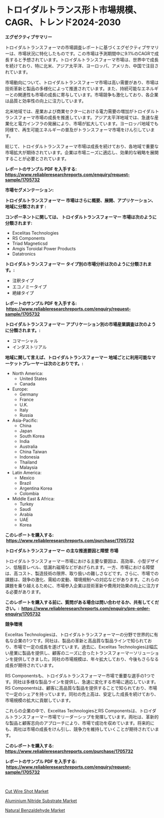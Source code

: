 <p><h1>トロイダルトランス形ト市場規模、CAGR、トレンド2024-2030</h1></p><p><strong>エグゼクティブサマリー</strong></p>
<p><p>トロイダルトランスフォーマの市場調査レポートに基づくエグゼクティブサマリーは、市場状況に特化したものです。この市場は予測期間中に9.1%のCAGRで成長すると予想されています。トロイダルトランスフォーマ市場は、世界中で成長を続けており、特に北米、アジア太平洋、ヨーロッパ、アメリカ、中国で注目されています。</p><p>市場動向について、トロイダルトランスフォーマ市場は高い需要があり、市場は技術革新と製品の多様化によって推進されています。また、持続可能なエネルギーとの関連性も市場の成長に寄与しています。市場競争も激化しており、各企業は品質と効率性の向上に注力しています。</p><p>北米地域では、産業および商業セクターにおける電力需要の増加がトロイダルトランスフォーマ市場の成長を推進しています。アジア太平洋地域では、急速な産業化と電力インフラの発展により、市場が拡大しています。ヨーロッパ地域でも同様で、再生可能エネルギーの普及がトランスフォーマ市場をけん引しています。</p><p>総じて、トロイダルトランスフォーマ市場は成長を続けており、各地域で重要な市場拡大が期待されています。企業は市場ニーズに適応し、効果的な戦略を展開することが必要とされています。</p></p>
<p><strong>レポートのサンプル PDF を入手する: <a href="https://www.reliableresearchreports.com/enquiry/request-sample/1705732">https://www.reliableresearchreports.com/enquiry/request-sample/1705732</a></strong></p>
<p><strong>市場セグメンテーション:</strong></p>
<p><strong> トロイダルトランスフォーマー 市場はさらに概要、展開、アプリケーション、地域に分類されます :</strong></p>
<p><strong>コンポーネントに関しては、 トロイダルトランスフォーマー 市場は次のように分類されます: &nbsp;</strong></p>
<p><ul><li>Excelitas Technologies</li><li>RS Components</li><li>Triad Magneticsd</li><li>Amgis Toroidal Power Products</li><li>Datatronics</li></ul></p>
<p><strong> トロイダルトランスフォーマー タイプ別の市場分析は次のように分類されます。:</strong></p>
<p><ul><li>注釈タイプ</li><li>エコノミータイプ</li><li>絶縁タイプ</li></ul></p>
<p><strong>レポートのサンプル PDF を入手する: &nbsp;<a href="https://www.reliableresearchreports.com/enquiry/request-sample/1705732">https://www.reliableresearchreports.com/enquiry/request-sample/1705732</a></strong></p>
<p><strong> トロイダルトランスフォーマー アプリケーション別の市場産業調査は次のように分類されます。:</strong></p>
<p><ul><li>コマーシャル</li><li>インダストリアル</li></ul></p>
<p><strong>地域に関して言えば、トロイダルトランスフォーマー 地域ごとに利用可能なマーケットプレーヤーは次のとおりです。:</strong></p>
<p><ul>
    <li>
        North America:
        <ul>
            <li>United States</li>
            <li>Canada</li>
        </ul>
    </li>
    <li>
        Europe:
        <ul>
            <li>Germany</li>
            <li>France</li>
            <li>U.K.</li>
            <li>Italy</li>
            <li>Russia</li>
        </ul>
    </li>
    <li>
        Asia-Pacific:
        <ul>
            <li>China</li>
            <li>Japan</li>
            <li>South Korea</li>
            <li>India</li>
            <li>Australia</li>
            <li>China Taiwan</li>
            <li>Indonesia</li>
            <li>Thailand</li>
            <li>Malaysia</li>
        </ul>
    </li>
    <li>
        Latin America:
        <ul>
            <li>Mexico</li>
            <li>Brazil</li>
            <li>Argentina Korea</li>
            <li>Colombia</li>
        </ul>
    </li>
    <li>
        Middle East & Africa:
        <ul>
            <li>Turkey</li>
            <li>Saudi</li>
            <li>Arabia</li>
            <li>UAE</li>
            <li>Korea</li>
        </ul>
    </li>
    </ul></p>
<p><strong>このレポートを購入する: &nbsp;<a href="https://www.reliableresearchreports.com/purchase/1705732">https://www.reliableresearchreports.com/purchase/1705732</a></strong></p>
<p><strong>トロイダルトランスフォーマー の主な推進要因と障壁 市場</strong></p>
<p><p>トロイダルトランスフォーマー市場における主要な要因は、高効率、小型デザイン、低騒音レベル、低漏れ磁場などがあげられます。一方、市場における障壁は、高コスト、製造技術の限界、取り扱いの難しさなどです。さらに、市場での課題は、競争の激化、需給の変動、環境規制への対応などがあります。これらの課題を乗り越えるために、市場参入企業は技術革新や費用対効果の向上に注力する必要があります。</p></p>
<p><strong>このレポートを購入する前に、質問がある場合は問い合わせるか、共有してください。:&nbsp; <a href="https://www.reliableresearchreports.com/enquiry/pre-order-enquiry/1705732">https://www.reliableresearchreports.com/enquiry/pre-order-enquiry/1705732</a></strong></p>
<p><strong>競争環境</strong></p>
<p><p>Excelitas Technologiesは、トロイダルトランスフォーマーの分野で世界的に有名な企業の1つです。同社は、製品の革新と高品質な製品ラインで知られており、市場で一定の成長を遂げています。過去に、Excelitas Technologiesは幅広い産業に製品を提供し、顧客のニーズに合ったトランスフォーマーソリューションを提供してきました。同社の市場規模は、年々拡大しており、今後もさらなる成長が期待されています。</p><p>RS Componentsも、トロイダルトランスフォーマー市場で重要な選手の1つです。同社は多様な製品ラインを提供し、急速に変化する市場に適応しています。RS Componentsは、顧客に高品質な製品を提供することで知られており、市場で一定のシェアを持っています。同社の売上高は、安定した成長を続けており、市場規模の拡大に貢献しています。</p><p>これらの企業の中で、Excelitas TechnologiesとRS Componentsは、トロイダルトランスフォーマー市場でリーダーシップを発揮しています。両社は、革新的な製品と顧客志向のアプローチにより、市場で成功を収めています。将来的にも、両社は市場の成長をけん引し、競争力を維持していくことが期待されています。</p></p>
<p><strong>このレポートを購入する: &nbsp; <a href="https://www.reliableresearchreports.com/purchase/1705732">https://www.reliableresearchreports.com/purchase/1705732</a></strong></p>
<p><strong>レポートのサンプル PDF を入手する: &nbsp;<a href="https://www.reliableresearchreports.com/enquiry/request-sample/1705732">https://www.reliableresearchreports.com/enquiry/request-sample/1705732</a></strong><strong></strong></p>
<p>&nbsp;</p>
<p><p><a href="https://github.com/markusgodoy/Market-Research-Report-List-2/blob/main/cut-wire-shot-market.md">Cut Wire Shot Market</a></p><p><a href="https://github.com/arionmp/Market-Research-Report-List-2/blob/main/aluminium-nitride-substrate-market.md">Aluminium Nitride Substrate Market</a></p><p><a href="https://github.com/pgtimber/Market-Research-Report-List-1/blob/main/natural-benzaldehyde-market.md">Natural Benzaldehyde Market</a></p></p>